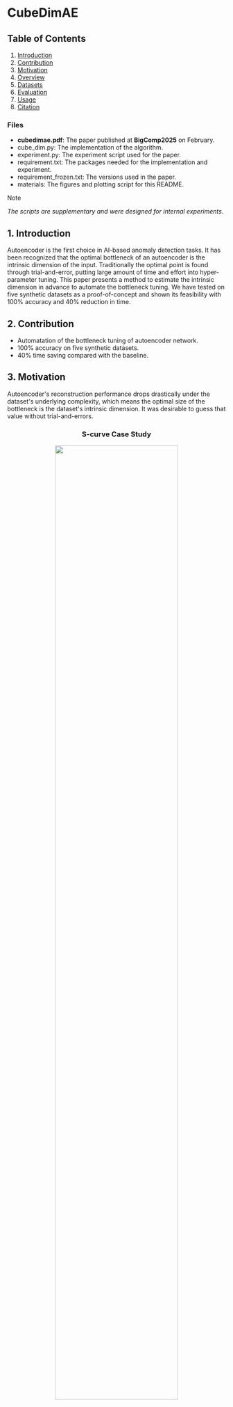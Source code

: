 # CubeDimAE



## Table of Contents


1. [Introduction](#1-introduction)
2. [Contribution](#2-contribution)
3. [Motivation](#3-motivation)
4. [Overview](#4-overview)
5. [Datasets](#5-datasets)
6. [Evaluation](#6-evaluation)
7. [Usage](#7-usage)
8. [Citation](#8-citation)


### Files

- **cubedimae.pdf**: The paper published at **BigComp2025** on February.
- cube_dim.py: The implementation of the algorithm.
- experiment.py: The experiment script used for the paper.
- requirement.txt: The packages needed for the implementation and experiment.
- requirement_frozen.txt: The versions used in the paper.
- materials: The figures and plotting script for this README.

> [!NOTE]
> *The scripts are supplementary and were designed for internal experiments.*



## 1. Introduction


Autoencoder is the first choice in AI-based anomaly detection tasks. It has been recognized that the optimal bottleneck of an autoencoder is the intrinsic dimension of the input. Traditionally the optimal point is found through trial-and-error, putting large amount of time and effort into hyper-parameter tuning. This paper presents a method to estimate the intrinsic dimension in advance to automate the bottleneck tuning. We have tested on five synthetic datasets as a proof-of-concept and shown its feasibility with 100% accuracy and 40% reduction in time.



## 2. Contribution


- Automatation of the bottleneck tuning of autoencoder network.
- 100% accuracy on five synthetic datasets.
- 40% time saving compared with the baseline.



## 3. Motivation


Autoencoder's reconstruction performance drops drastically under the dataset's underlying complexity, which means the optimal size of the bottleneck is the dataset's intrinsic dimension. It was desirable to guess that value without trial-and-errors.


<div align="center">

### S-curve Case Study

<p align="center">
  <img width="75%" src="materials/readme_figures/case_study.png">
</p>

</div>



&nbsp;
## 4. Overview


To describe the algorithm in an intuitive manner,

1. Introduce a cubic grid on the data space.
2. "Color" the non-empty regions.
4. For every cube, count the adjacent cubes.
5. If the average count is near `3 ** k - 1`, we conclude the intrinsic dimension is *k*.

The rationale behind the expression is described in the paper in detail.


!['materials/readme_figures/overview.png' not found](materials/readme_figures/overview.png)



## 5. Datasets


Below are datasets used in the experiments.

1. S-curve (2-dimensional)
2. Swiss roll (2-dimensional)
3. Möbius strip (2-dimensional)
4. Hollow sphere (2-dimensional)
5. Solid sphere (3-dimensional)

They are toy datasets whose complexities, or intrinsic dimensions, we all agree on.


!['materials/readme_figures/datasets.png' not found](materials/readme_figures/datasets.png)



## 6. Evaluation


### Accuracy


The algorithm correctly estimated the dimensions of all the datasets.


<div align="center">

| Dataset | Dimension | Estimated (exact) |
| --- | --- | --- |
| S curve | 2 | 2 (2.27) |
| Swiss roll | 2 | 2 (2.26) |
| Möbius strip | 2 | 2 (2.25) |
| Hollow sphere | 2 | 2 (2.33) |
| Solid sphere | 3 | 3 (2.87) |

</div>


### Efficiency


When we do not know the proper latent dimension for the input dataset, we would try every possible values. However, we can save significant amount of time training if we know the optimal size of the bottleneck in advance.

- baseline: Trying every possible value, from 1 to 3.
- **CubeDimAE**: Estimation of the intrinsic dimension, followed by training the autoencoder *only* *once*.


<div align="center">

### Baseline

| Dataset | AE1 | AE2 | AE3 | Total (*s*) |
| --- | --- | --- | --- | --- |
| S curve | 7.29 | 7.25 | 7.66 | 22.2 |
| Swiss roll | 6.92 | 7.06 | 7.34 | 21.32 |
| Möbius strip | 6.94 | 7.08 | 7.32 | 21.34 |
| Hollow sphere | 7.06 | 7.07 | 7.35 | 21.48 |
| Solid sphere | 6.97 | 7.09 | 7.33 | 21.39 |


### CubeDimAE (≈40% saved)

| Dataset | Estimation | AE | Total (*s*) |
| --- | --- | --- | --- |
| S curve | 3.2 | 7.25 | 10.45 |
| Swiss roll | 5.42 | 7.06 | 12.48 |
| Möbius strip | 3.03 | 7.08 | 10.11 |
| Hollow sphere | 5.67 | 7.07 | 12.74 |
| Solid sphere | 10.12 | 7.33 | 17.45 |

</div>



## 7. Usage


### Environment

Platform: Linux or Mac
<br>
Language: Python3.12

Packages:

```pip-requirements
numpy
scipy
matplotlib

pandas
tensorflow[and-cuda]; sys_platform == 'linux'
tensorflow; sys_platform == 'darwin'

tqdm
scikit-learn
```

or the versions used in the paper,

```pip-requirements
numpy==1.26.4
matplotlib==3.9.2

tensorflow[and-cuda]==2.18.0; sys_platform == 'linux'
tensorflow==2.18.0; sys_platform == 'darwin'

tqdm==4.66.6
scikit-learn==1.5.2
```


### Run

```bash
pip install --upgrade pip
pip install --upgrade --requirement requirement_frozen.txt

python3 experiment.py
```



## 8. Citation


```bibtex
@inproceedings{kim2025cubedimae,
  title={CubeDimAE: Automatic Autoencoder Generation based on Dimension Estimation by Tessellation},
  author={Kim, Byungrok and Hwang, Myeong-Ha and Joo, Jeonghyun and Kwon, YooJin and Lee, Hyunwoo},
  booktitle={2025 IEEE International Conference on Big Data and Smart Computing (BigComp)},
  pages={20--25},
  year={2025},
  organization={IEEE}
}
```
